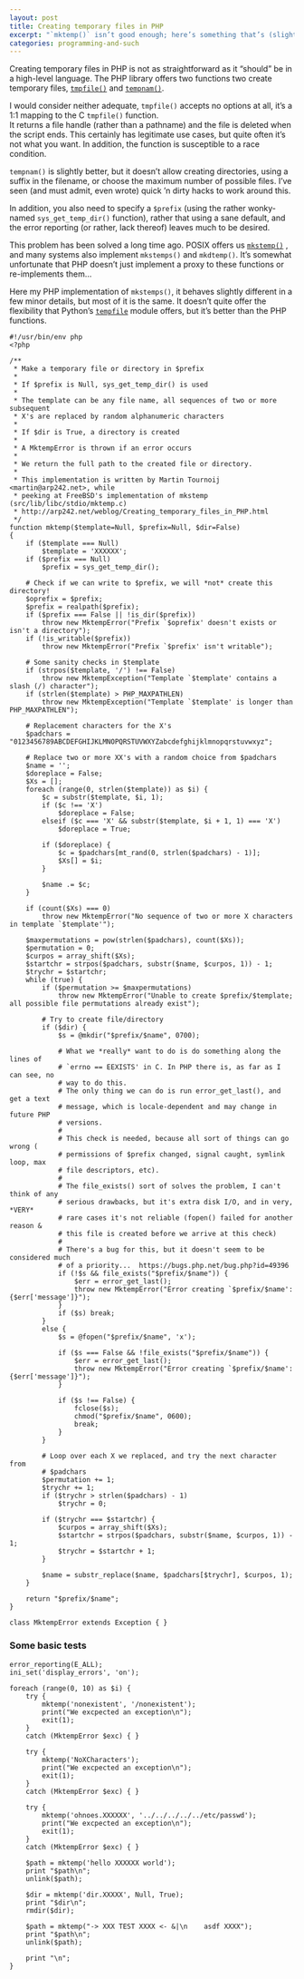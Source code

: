 ```yaml
---
layout: post
title: Creating temporary files in PHP
excerpt: "`mktemp()` isn’t good enough; here’s something that’s (slightly) better."
categories: programming-and-such
---
```


Creating temporary files in PHP is not as straightforward as it “should” be in a
high-level language. The PHP library offers two functions two create temporary files,
[`tmpfile()`](http://nl3.php.net/manual/en/function.tmpfile.php)
and [`tempnam()`](http://nl3.php.net/tempnam).

I would consider neither adequate, `tmpfile()` accepts no options at all, it’s a
1:1 mapping to the C `tmpfile()` function.  
It returns a file handle (rather than a pathname) and the file is deleted when
the script ends. This certainly has legitimate use cases, but quite often it’s
not what you want.
In addition, the function is susceptible to a race condition.

`tempnam()` is slightly better, but it doesn’t allow creating directories,
using a suffix in the filename, or choose the maximum number of possible files.
I’ve seen (and must admit, even wrote) quick ’n dirty hacks to work around this.

In addition, you also need to specify a `$prefix` (using the rather
wonky-named `sys_get_temp_dir()` function), rather that using a sane default,
and the error reporting (or rather, lack thereof) leaves much to be desired.

This problem has been solved a long time ago. POSIX offers us
[`mkstemp()`](http://pubs.opengroup.org/onlinepubs/009695399/functions/mkstemp.html)
, and many systems also implement `mkstemps()` and `mkdtemp()`.
It’s somewhat unfortunate that PHP doesn’t just implement a proxy to these
functions or re-implements them…

Here my PHP implementation of `mkstemps()`, it behaves slightly different in a
few minor details, but most of it is the same. It doesn’t quite offer the
flexibility that Python’s [`tempfile`](http://docs.python.org/library/tempfile.html)
module offers, but it’s better than the PHP functions.

	#!/usr/bin/env php
	<?php

	/**
	 * Make a temporary file or directory in $prefix
	 *
	 * If $prefix is Null, sys_get_temp_dir() is used
	 *
	 * The template can be any file name, all sequences of two or more subsequent 
	 * X's are replaced by random alphanumeric characters
	 *
	 * If $dir is True, a directory is created
	 *
	 * A MktempError is thrown if an error occurs
	 *
	 * We return the full path to the created file or directory.
	 *
	 * This implementation is written by Martin Tournoij <martin@arp242.net>, while 
	 * peeking at FreeBSD's implementation of mkstemp (src/lib/libc/stdio/mktemp.c)
	 * http://arp242.net/weblog/Creating_temporary_files_in_PHP.html
	 */
	function mktemp($template=Null, $prefix=Null, $dir=False)
	{
		if ($template === Null)
			$template = 'XXXXXX';
		if ($prefix === Null)
			$prefix = sys_get_temp_dir();

		# Check if we can write to $prefix, we will *not* create this directory!
		$oprefix = $prefix;
		$prefix = realpath($prefix);
		if ($prefix === False || !is_dir($prefix))
			throw new MktempError("Prefix `$oprefix' doesn't exists or isn't a directory");
		if (!is_writable($prefix))
			throw new MktempError("Prefix `$prefix' isn't writable");

		# Some sanity checks in $template
		if (strpos($template, '/') !== False)
			throw new MktempException("Template `$template' contains a slash (/) character");
		if (strlen($template) > PHP_MAXPATHLEN)
			throw new MktempException("Template `$template' is longer than PHP_MAXPATHLEN");

		# Replacement characters for the X's
		$padchars = "0123456789ABCDEFGHIJKLMNOPQRSTUVWXYZabcdefghijklmnopqrstuvwxyz";

		# Replace two or more XX's with a random choice from $padchars
		$name = '';
		$doreplace = False;
		$Xs = [];
		foreach (range(0, strlen($template)) as $i) {
			$c = substr($template, $i, 1);
			if ($c !== 'X')
				$doreplace = False;
			elseif ($c === 'X' && substr($template, $i + 1, 1) === 'X')
				$doreplace = True;

			if ($doreplace) {
				$c = $padchars[mt_rand(0, strlen($padchars) - 1)];
				$Xs[] = $i;
			}

			$name .= $c;
		}

		if (count($Xs) === 0)
			throw new MktempError("No sequence of two or more X characters in template `$template'");

		$maxpermutations = pow(strlen($padchars), count($Xs));
		$permutation = 0;
		$curpos = array_shift($Xs);
		$startchr = strpos($padchars, substr($name, $curpos, 1)) - 1;
		$trychr = $startchr;
		while (true) {
			if ($permutation >= $maxpermutations)
				throw new MktempError("Unable to create $prefix/$template; all possible file permutations already exist");

			# Try to create file/directory
			if ($dir) {
				$s = @mkdir("$prefix/$name", 0700);

				# What we *really* want to do is do something along the lines of 
				# `errno == EEXISTS' in C. In PHP there is, as far as I can see, no 
				# way to do this.
				# The only thing we can do is run error_get_last(), and get a text 
				# message, which is locale-dependent and may change in future PHP 
				# versions.
				#
				# This check is needed, because all sort of things can go wrong (
				# permissions of $prefix changed, signal caught, symlink loop, max 
				# file descriptors, etc).
				#
				# The file_exists() sort of solves the problem, I can't think of any 
				# serious drawbacks, but it's extra disk I/O, and in very, *VERY* 
				# rare cases it's not reliable (fopen() failed for another reason & 
				# this file is created before we arrive at this check)
				#
				# There's a bug for this, but it doesn't seem to be considered much 
				# of a priority...  https://bugs.php.net/bug.php?id=49396
				if (!$s && file_exists("$prefix/$name")) {
					$err = error_get_last();
					throw new MktempError("Error creating `$prefix/$name': {$err['message']}");
				}
				if ($s) break;
			}
			else {
				$s = @fopen("$prefix/$name", 'x');

				if ($s === False && !file_exists("$prefix/$name")) {
					$err = error_get_last();
					throw new MktempError("Error creating `$prefix/$name': {$err['message']}");
				}

				if ($s !== False) {
					fclose($s);
					chmod("$prefix/$name", 0600);
					break;
				}
			}

			# Loop over each X we replaced, and try the next character from 
			# $padchars
			$permutation += 1;
			$trychr += 1;
			if ($trychr > strlen($padchars) - 1)
				$trychr = 0;

			if ($trychr === $startchr) {
				$curpos = array_shift($Xs);
				$startchr = strpos($padchars, substr($name, $curpos, 1)) - 1;
				$trychr = $startchr + 1;
			}

			$name = substr_replace($name, $padchars[$trychr], $curpos, 1);
		}

		return "$prefix/$name";
	}

	class MktempError extends Exception { }


### Some basic tests

	error_reporting(E_ALL);
	ini_set('display_errors', 'on');

	foreach (range(0, 10) as $i) {
		try {
			mktemp('nonexistent', '/nonexistent');
			print("We excpected an exception\n");
			exit(1);
		}
		catch (MktempError $exc) { }

		try {
			mktemp('NoXCharacters');
			print("We excpected an exception\n");
			exit(1);
		}
		catch (MktempError $exc) { }

		try {
			mktemp('ohnoes.XXXXXX', '../../../../../etc/passwd');
			print("We excpected an exception\n");
			exit(1);
		}
		catch (MktempError $exc) { }

		$path = mktemp('hello XXXXXX world');
		print "$path\n";
		unlink($path);

		$dir = mktemp('dir.XXXXX', Null, True);
		print "$dir\n";
		rmdir($dir);

		$path = mktemp("-> XXX TEST XXXX <- &|\n	asdf XXXX");
		print "$path\n";
		unlink($path);

		print "\n";
	}
